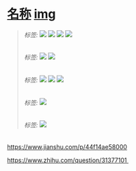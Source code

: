 # [名称](./)  [img](./img)     

> ######  _标签:_   ![](https://img.shields.io/badge/技术类-yellowgreen.svg) ![](https://img.shields.io/badge/OpenGL-用户手册-blue.svg) [![](https://img.shields.io/badge/链接-你好！三角形-brightgreen.svg)](https://learnopengl-cn.github.io/01%20Getting%20started/04%20Hello%20Triangle/) [![](https://img.shields.io/badge/链接-代码文件-orange.svg)](../02-code/)        
>
> ######  _标签:_  ![](https://img.shields.io/badge/Wayland-工作资料-blue.svg) ![](https://img.shields.io/badge/Bug处理-69371-brightgreen.svg)  
>
> ######  _标签:_  ![](https://img.shields.io/badge/QtQuick-学习资料-blue.svg) ![](https://img.shields.io/badge/编程实现-动画效果-brightgreen.svg) [![](https://img.shields.io/badge/链接-代码文件-orange.svg)](../02-code/)    
>
> ###### _标签:_  ![](https://img.shields.io/badge/会议纪要-小组会议-blue.svg) 
>
> ###### _标签:_  ![](https://img.shields.io/badge/日常记录-待办事项-blue.svg) 

https://www.jianshu.com/p/44f14ae58000  

https://www.zhihu.com/question/31377101    

